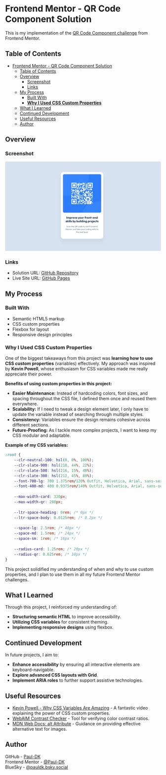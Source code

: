 # Frontend Mentor - QR Code Component Solution

This is my implementation of the [QR Code Component challenge](https://www.frontendmentor.io/challenges/qr-code-component-iux_sIO_H) from Frontend Mentor.

## Table of Contents

- [Frontend Mentor - QR Code Component Solution](#frontend-mentor---qr-code-component-solution)
  - [Table of Contents](#table-of-contents)
  - [Overview](#overview)
    - [Screenshot](#screenshot)
    - [Links](#links)
  - [My Process](#my-process)
    - [Built With](#built-with)
    - [**Why I Used CSS Custom Properties**](#why-i-used-css-custom-properties)
  - [What I Learned](#what-i-learned)
  - [Continued Development](#continued-development)
  - [Useful Resources](#useful-resources)
  - [Author](#author)

## Overview

### Screenshot

![QR Code Component Screenshot](./screenshot.png)

### Links

-   Solution URL: [GitHub Repository](https://github.com/Paul-DK/webdev-challenges/tree/main/fem-challenges/qr-code-component)
-   Live Site URL: [GitHub Pages](https://paul-dk.github.io/webdev-challenges/fem-challenges/qr-code-component/)

## My Process

### Built With

-   Semantic HTML5 markup
-   CSS custom properties
-   Flexbox for layout
-   Responsive design principles

### **Why I Used CSS Custom Properties**

One of the biggest takeaways from this project was **learning how to use CSS custom properties** (variables) effectively. My approach was inspired by **Kevin Powell**, whose enthusiasm for CSS variables made me really appreciate their power.

**Benefits of using custom properties in this project:**

-   **Easier Maintenance:** Instead of hardcoding colors, font sizes, and spacing throughout the CSS file, I defined them once and reused them everywhere.
-   **Scalability:** If I need to tweak a design element later, I only have to update the variable instead of searching through multiple styles.
-   **Consistency:** Variables ensure the design remains cohesive across different sections.
-   **Future-Proofing:** As I tackle more complex projects, I want to keep my CSS modular and adaptable.

**Example of my CSS variables:**

```css
:root {
    --clr-neutral-100: hsl(0, 0%, 100%);
    --clr-slate-900: hsl(218, 44%, 22%);
    --clr-slate-500: hsl(216, 15%, 48%);
    --clr-slate-300: hsl(212, 45%, 89%);
    --font-700-lg: 700 1.375rem/120% Outfit, Helvetica, Arial, sans-serif;
    --font-400-md: 400 0.9375rem/140% Outfit, Helvetica, Arial, sans-serif;

    --max-width-card: 320px;
    --max-width-qr: 288px;

    --ltr-space-heading: 0rem; /* 0px */
    --ltr-space-body: 0.0125rem; /* 0.2px */

    --space-lg: 2.5rem; /* 40px */
    --space-md: 1.5rem; /* 24px */
    --space-sm: 1rem; /* 16px */

    --radius-card: 1.25rem; /* 20px */
    --radius-qr: 0.625rem; /* 10px */
}
```

This project solidified my understanding of when and why to use custom properties, and I plan to use them in all my future Frontend Mentor challenges.

## What I Learned

Through this project, I reinforced my understanding of:

-   **Structuring semantic HTML** to improve accessibility.
-   **Utilizing CSS variables** for consistent theming.
-   **Implementing responsive designs** using flexbox.

## Continued Development

In future projects, I aim to:

-   **Enhance accessibility** by ensuring all interactive elements are keyboard-navigable.
-   **Explore advanced CSS layouts with Grid**.
-   **Implement ARIA roles** to further support assistive technologies.

## Useful Resources

-   [Kevin Powell - Why CSS Variables Are Amazing](https://www.youtube.com/watch?v=sdyRRxOn1_w) - A fantastic video explaining the power of CSS custom properties.
-   [WebAIM Contrast Checker](https://webaim.org/resources/contrastchecker/) - Tool for verifying color contrast ratios.
-   [MDN Web Docs: alt Attribute](https://developer.mozilla.org/en-US/docs/Web/HTML/Element/img#attr-alt) - Guidance on providing effective alternative text for images.

## Author

GitHub - [Paul-DK](https://github.com/Paul-DK)  
Frontend Mentor - [@Paul-DK](https://www.frontendmentor.io/profile/Paul-DK)  
BlueSky - [@pauldk.bsky.social](https://pauldk.bsky.social)
